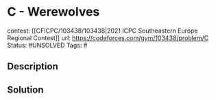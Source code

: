 # C - Werewolves

contest: [[CFICPC/103438/103438|2021 ICPC Southeastern Europe Regional Contest]]
url: https://codeforces.com/gym/103438/problem/C
Status: #UNSOLVED
Tags: #

## Description

## Solution

